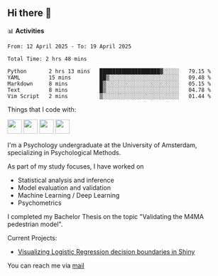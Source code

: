 ## Hi there 👋

📊 **Activities**
<!--START_SECTION:waka-->

```txt, python, markdown
From: 12 April 2025 - To: 19 April 2025

Total Time: 2 hrs 48 mins

Python       2 hrs 13 mins   ███████████████████▓░░░░░   79.15 %
YAML         15 mins         ██▒░░░░░░░░░░░░░░░░░░░░░░   09.48 %
Markdown     8 mins          █▒░░░░░░░░░░░░░░░░░░░░░░░   05.15 %
Text         8 mins          █▒░░░░░░░░░░░░░░░░░░░░░░░   04.78 %
Vim Script   2 mins          ▒░░░░░░░░░░░░░░░░░░░░░░░░   01.44 %
```

<!--END_SECTION:waka-->

Things that I code with:
<p>
  <img height="32" width="32" src="https://cdn.simpleicons.org/python/white"/>
  <img height="32" width="32" src="https://cdn.simpleicons.org/R/white"/>
  <img height="32" width="32" src="https://cdn.simpleicons.org/vim/white"/>
  <img height="32" width="32" src="https://cdn.simpleicons.org/linux/white"/>
</p>

I'm a Psychology undergraduate at the University of Amsterdam, specializing in Psychological Methods.

As part of my study focuses, I have worked on
- Statistical analysis and inference
- Model evaluation and validation
- Machine Learning / Deep Learning
- Psychometrics

I completed my Bachelor Thesis on the topic "Validating the M4MA pedestrian model".

Current Projects:
- [Visualizing Logistic Regression decision boundaries in Shiny](https://github.com/coopa33/Logistic-Regression-Boundary-Visualizer)

You can reach me via [mail](dan.yu.h97@gmail.com) 




<!--
**coopa33/coopa33** is a ✨ _special_ ✨ repository because its `README.md` (this file) appears on your GitHub profile.

Here are some ideas to get you started:

- 🔭 I’m currently working on ...
- 🌱 I’m currently learning ...
- 👯 I’m looking to collaborate on ...
- 🤔 I’m looking for help with ...
- 💬 Ask me about ...
- 📫 How to reach me: ...
- 😄 Pronouns: ...
- ⚡ Fun fact: ...
-->
